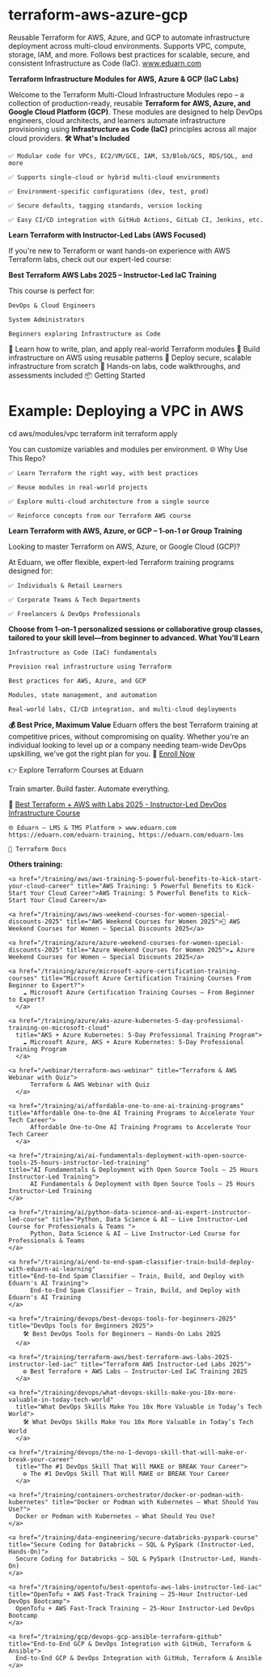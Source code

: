 # terraform-aws-azure-gcp
Reusable Terraform for AWS, Azure, and GCP to automate infrastructure deployment across multi-cloud environments. Supports VPC, compute, storage, IAM, and more. Follows best practices for scalable, secure, and consistent Infrastructure as Code (IaC). www.eduarn.com


**Terraform Infrastructure Modules for AWS, Azure & GCP (IaC Labs)**

Welcome to the Terraform Multi-Cloud Infrastructure Modules repo – a collection of production-ready, reusable **Terraform for AWS, Azure, and Google Cloud Platform (GCP)**. These modules are designed to help DevOps engineers, cloud architects, and learners automate infrastructure provisioning using **Infrastructure as Code (IaC)** principles across all major cloud providers.
**🛠 What's Included**

    ✅ Modular code for VPCs, EC2/VM/GCE, IAM, S3/Blob/GCS, RDS/SQL, and more

    ✅ Supports single-cloud or hybrid multi-cloud environments

    ✅ Environment-specific configurations (dev, test, prod)

    ✅ Secure defaults, tagging standards, version locking

    ✅ Easy CI/CD integration with GitHub Actions, GitLab CI, Jenkins, etc.

**Learn Terraform with Instructor-Led Labs (AWS Focused)**

If you're new to Terraform or want hands-on experience with AWS Terraform labs, check out our expert-led course:

**Best Terraform AWS Labs 2025 – Instructor-Led IaC Training**

This course is perfect for:

    DevOps & Cloud Engineers

    System Administrators

    Beginners exploring Infrastructure as Code

🔹 Learn how to write, plan, and apply real-world Terraform modules
🔹 Build infrastructure on AWS using reusable patterns
🔹 Deploy secure, scalable infrastructure from scratch
🔹 Hands-on labs, code walkthroughs, and assessments included
📦 Getting Started

# Example: Deploying a VPC in AWS
cd aws/modules/vpc
terraform init
terraform apply

You can customize variables and modules per environment.
🌐 Why Use This Repo?

    ✅ Learn Terraform the right way, with best practices

    ✅ Reuse modules in real-world projects

    ✅ Explore multi-cloud architecture from a single source

    ✅ Reinforce concepts from our Terraform AWS course


**Learn Terraform with AWS, Azure, or GCP – 1-on-1 or Group Training**

Looking to master Terraform on AWS, Azure, or Google Cloud (GCP)?

At Eduarn, we offer flexible, expert-led Terraform training programs designed for:

    ✅ Individuals & Retail Learners

    ✅ Corporate Teams & Tech Departments

    ✅ Freelancers & DevOps Professionals

**Choose from 1-on-1 personalized sessions or collaborative group classes, tailored to your skill level—from beginner to advanced.
What You’ll Learn**

    Infrastructure as Code (IaC) fundamentals

    Provision real infrastructure using Terraform

    Best practices for AWS, Azure, and GCP

    Modules, state management, and automation

    Real-world labs, CI/CD integration, and multi-cloud deployments

**💰 Best Price, Maximum Value**
Eduarn offers the best Terraform training at competitive prices, without compromising on quality. Whether you're an individual looking to level up or a company needing team-wide DevOps upskilling, we've got the right plan for you.
🔗 <a href="https://eduarn.com/?search=terraform#course">Enroll Now</a>

👉 Explore Terraform Courses at Eduarn

Train smarter. Build faster. Automate everything.


🔗 <a href="https://eduarn.com/training/terraform-aws/best-terraform-aws-labs-2025-instructor-led-iac">Best Terraform + AWS with Labs 2025 - Instructor-Led DevOps Infrastructure Course </a>

    🌐 Eduarn – LMS & TMS Platform > www.eduarn.com https://eduarn.com/eduarn-training, https://eduarn.com/eduarn-lms

    📘 Terraform Docs


**Others training:**
    
    <a href="/training/aws/aws-training-5-powerful-benefits-to-kick-start-your-cloud-career" title="AWS Training: 5 Powerful Benefits to Kick-Start Your Cloud Career">AWS Training: 5 Powerful Benefits to Kick-Start Your Cloud Career</a>
    
    <a href="/training/aws/aws-weekend-courses-for-women-special-discounts-2025" title="AWS Weekend Courses for Women 2025">🚀 AWS Weekend Courses for Women – Special Discounts 2025</a>
    
    <a href="/training/azure/azure-weekend-courses-for-women-special-discounts-2025" title="Azure Weekend Courses for Women 2025">☁️ Azure Weekend Courses for Women – Special Discounts 2025</a>
    
    <a href="/training/azure/microsoft-azure-certification-training-courses" title="Microsoft Azure Certification Training Courses From Beginner to Expert?">
        ☁️ Microsoft Azure Certification Training Courses – From Beginner to Expert?
      </a>
    
    <a href="/training/azure/aks-azure-kubernetes-5‑day-professional-training-on-microsoft-cloud" 
      title="AKS + Azure Kubernetes: 5‑Day Professional Training Program">
        ☁️ Microsoft Azure, AKS + Azure Kubernetes: 5‑Day Professional Training Program
      </a> 
    
    <a href="/webinar/terraform-aws-webinar" title="Terraform & AWS Webinar with Quiz">
          Terraform & AWS Webinar with Quiz
      </a>
    
    <a href="/training/ai/affordable-one-to-one-ai-training-programs" title="Affordable One-to-One AI Training Programs to Accelerate Your Tech Career">
          Affordable One-to-One AI Training Programs to Accelerate Your Tech Career
      </a>
    
    <a href="/training/ai/ai-fundamentals-deployment-with-open-source-tools-25-hours-instructor-led-training" 
    title="AI Fundamentals & Deployment with Open Source Tools – 25 Hours Instructor-Led Training">
          AI Fundamentals & Deployment with Open Source Tools – 25 Hours Instructor-Led Training
    </a>
    
    <a href="/training/ai/python-data-science-and-ai-expert-instructor-led-course" title="Python, Data Science & AI – Live Instructor-Led Course for Professionals & Teams ">
          Python, Data Science & AI – Live Instructor-Led Course for Professionals & Teams 
    </a>
    
    <a href="/training/ai/end-to-end-spam-classifier-train-build-deploy-with-eduarn-ai-learning" 
    title="End-to-End Spam Classifier – Train, Build, and Deploy with Eduarn's AI Training">
          End-to-End Spam Classifier – Train, Build, and Deploy with Eduarn's AI Training
    </a>
    
    <a href="/training/devops/best-devops-tools-for-beginners-2025" title="DevOps Tools for Beginners 2025">
        🛠️ Best DevOps Tools for Beginners – Hands-On Labs 2025
      </a>
    
    <a href="/training/terraform-aws/best-terraform-aws-labs-2025-instructor-led-iac" title="Terraform AWS Instructor-Led Labs 2025">
        ⚙️ Best Terraform + AWS Labs – Instructor-Led IaC Training 2025
      </a>
    
    <a href="/training/devops/what-devops-skills-make-you-10x-more-valuable-in-today-tech-world" 
      title="What DevOps Skills Make You 10x More Valuable in Today’s Tech World">
        🛠️ What DevOps Skills Make You 10x More Valuable in Today’s Tech World
      </a>
    
    <a href="/training/devops/the-no-1-devops-skill-that-will-make-or-break-your-career" 
      title="The #1 DevOps Skill That Will MAKE or BREAK Your Career">
        ⚙️ The #1 DevOps Skill That Will MAKE or BREAK Your Career
      </a>
    
    <a href="/training/containers-orchestrator/docker-or-podman-with-kubernetes" title="Docker or Podman with Kubernetes – What Should You Use?">
      Docker or Podman with Kubernetes – What Should You Use?
    </a>
    
    <a href="/training/data-engineering/secure-databricks-pyspark-course"
    title="Secure Coding for Databricks – SQL & PySpark (Instructor-Led, Hands-On)">
      Secure Coding for Databricks – SQL & PySpark (Instructor-Led, Hands-On)
    </a>
    
    <a href="/training/opentofu/best-opentofu-aws-labs-instructor-led-iac"
    title="OpenTofu + AWS Fast‑Track Training – 25‑Hour Instructor‑Led DevOps Bootcamp">
      OpenTofu + AWS Fast‑Track Training – 25‑Hour Instructor‑Led DevOps Bootcamp
    </a>
    
    <a href="/training/gcp/devops-gcp-ansible-terraform-github"
    title="End‑to‑End GCP & DevOps Integration with GitHub, Terraform & Ansible">
      End‑to‑End GCP & DevOps Integration with GitHub, Terraform & Ansible
    </a> 
